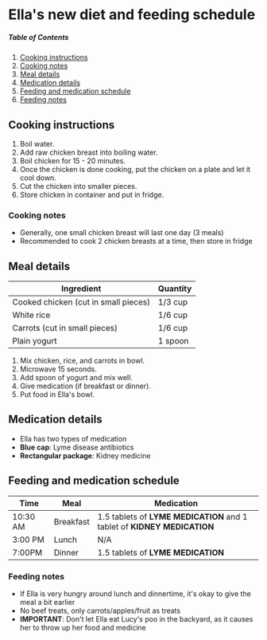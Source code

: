 # Ella's new diet and feeding schedule

##### Table of Contents
1. [Cooking instructions](#cooking-instructions)
2. [Cooking notes](#cooking-notes)
3. [Meal details](#meal-details)
4. [Medication details](#medication-details)
5. [Feeding and medication schedule](#feeding-and-medication-schedule)
6. [Feeding notes](#feeding-notes)

## Cooking instructions
1. Boil water.
2. Add raw chicken breast into boiling water.
3. Boil chicken for 15 - 20 minutes.
4. Once the chicken is done cooking, put the chicken on a plate and let it cool down.
5. Cut the chicken into smaller pieces.
6. Store chicken in container and put in fridge.

### Cooking notes
- Generally, one small chicken breast will last one day (3 meals)
- Recommended to cook 2 chicken breasts at a time, then store in fridge

## Meal details
| Ingredient | Quantity |
| ---------- | -------- |
| Cooked chicken (cut in small pieces) | 1/3 cup |
| White rice | 1/6 cup |
| Carrots (cut in small pieces) | 1/6 cup |
| Plain yogurt | 1 spoon |
1. Mix chicken, rice, and carrots in bowl.
2. Microwave 15 seconds.
3. Add spoon of yogurt and mix well.
4. Give medication (if breakfast or dinner).
5. Put food in Ella's bowl.


## Medication details
- Ella has two types of medication
- **Blue cap**: Lyme disease antibiotics
- **Rectangular package**: Kidney medicine

## Feeding and medication schedule
| Time | Meal | Medication |
| ---- | ---- | ---------- |
| 10:30 AM | Breakfast | 1.5 tablets of **LYME MEDICATION** and 1 tablet of **KIDNEY MEDICATION** |
| 3:00 PM | Lunch | N/A |
|7:00PM | Dinner | 1.5 tablets of **LYME MEDICATION** |

### Feeding notes
- If Ella is very hungry around lunch and dinnertime, it's okay to give the meal a bit earlier
- No beef treats, only carrots/apples/fruit as treats
- **IMPORTANT**: Don't let Ella eat Lucy's poo in the backyard, as it causes her to throw up her food and medicine


